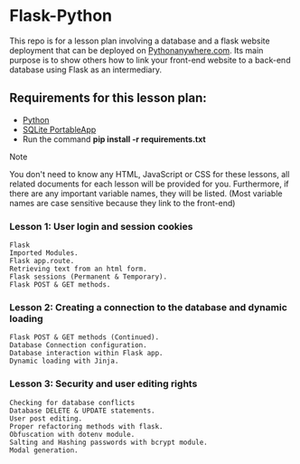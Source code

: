 # Flask-Python
This repo is for a lesson plan involving a database and a flask website deployment that can be deployed on [Pythonanywhere.com](https://www.pythonanywhere.com).
Its main purpose is to show others how to link your front-end website to a back-end database using Flask as an intermediary.

## Requirements for this lesson plan:
- [Python](https://www.python.org/downloads/)
- [SQLite PortableApp](https://sqlitebrowser.org/dl/)
- Run the command **pip install -r requirements.txt**

>[!NOTE]
> You don't need to know any HTML, JavaScript or CSS for these lessons, all related documents for each lesson will be provided for you. Furthermore, if there are any important variable names, they will be listed. (Most variable names are case sensitive because they link to the front-end)


### Lesson 1: User login and session cookies
```
Flask
Imported Modules.
Flask app.route.
Retrieving text from an html form.
Flask sessions (Permanent & Temporary).
Flask POST & GET methods.
```
### Lesson 2: Creating a connection to the database and dynamic loading
```
Flask POST & GET methods (Continued).
Database Connection configuration.
Database interaction within Flask app.
Dynamic loading with Jinja.
```
### Lesson 3: Security and user editing rights
```
Checking for database conflicts
Database DELETE & UPDATE statements.
User post editing.
Proper refactoring methods with flask.
Obfuscation with dotenv module.
Salting and Hashing passwords with bcrypt module.
Modal generation.
```
